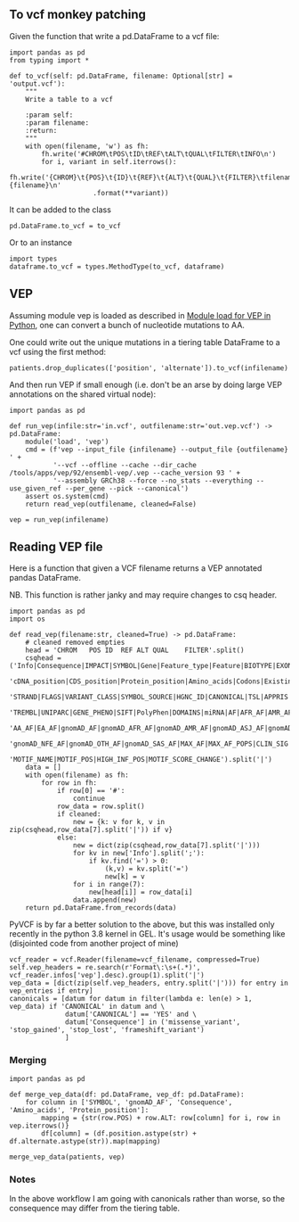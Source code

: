 ## To vcf monkey patching

Given the function that write a pd.DataFrame to a vcf file:

```python3
import pandas as pd
from typing import *

def to_vcf(self: pd.DataFrame, filename: Optional[str] = 'output.vcf'):
    """
    Write a table to a vcf
    
    :param self: 
    :param filename: 
    :return: 
    """
    with open(filename, 'w') as fh:
        fh.write('#CHROM\tPOS\tID\tREF\tALT\tQUAL\tFILTER\tINFO\n')
        for i, variant in self.iterrows():
            fh.write('{CHROM}\t{POS}\t{ID}\t{REF}\t{ALT}\t{QUAL}\t{FILTER}\tfilename={filename}\n'
                     .format(**variant))
```
It can be added to the class

    pd.DataFrame.to_vcf = to_vcf

Or to an instance

    import types
    dataframe.to_vcf = types.MethodType(to_vcf, dataframe)

## VEP

Assuming module vep is loaded as described in [Module load for VEP in Python](module_load.md),
one can convert a bunch of nucleotide mutations to AA.

One could write out the unique mutations in a tiering table DataFrame to a vcf using the first method:

    patients.drop_duplicates(['position', 'alternate']).to_vcf(infilename)

And then run VEP if small enough (i.e. don't be an arse by doing large VEP annotations on the shared virtual node):

```python3
import pandas as pd

def run_vep(infile:str='in.vcf', outfilename:str='out.vep.vcf') -> pd.DataFrame:
    module('load', 'vep')
    cmd = (f'vep --input_file {infilename} --output_file {outfilename} ' +
           '--vcf --offline --cache --dir_cache /tools/apps/vep/92/ensembl-vep/.vep --cache_version 93 ' +
           '--assembly GRCh38 --force --no_stats --everything --use_given_ref --per_gene --pick --canonical')
    assert os.system(cmd)
    return read_vep(outfilename, cleaned=False)

vep = run_vep(infilename)
```

## Reading VEP file

Here is a function that given a VCF filename returns a VEP annotated pandas DataFrame.

NB. This function is rather janky and may require changes to csq header.

```python3
import pandas as pd
import os

def read_vep(filename:str, cleaned=True) -> pd.DataFrame:
    # cleaned removed empties
    head = 'CHROM	POS	ID	REF	ALT	QUAL	FILTER'.split()
    csqhead = ('Info|Consequence|IMPACT|SYMBOL|Gene|Feature_type|Feature|BIOTYPE|EXON|INTRON|HGVSc|HGVSp|',
               'cDNA_position|CDS_position|Protein_position|Amino_acids|Codons|Existing_variation|DISTANCE|',
               'STRAND|FLAGS|VARIANT_CLASS|SYMBOL_SOURCE|HGNC_ID|CANONICAL|TSL|APPRIS|CCDS|ENSP|SWISSPROT|',
               'TREMBL|UNIPARC|GENE_PHENO|SIFT|PolyPhen|DOMAINS|miRNA|AF|AFR_AF|AMR_AF|EAS_AF|EUR_AF|SAS_AF|',
               'AA_AF|EA_AF|gnomAD_AF|gnomAD_AFR_AF|gnomAD_AMR_AF|gnomAD_ASJ_AF|gnomAD_EAS_AF|gnomAD_FIN_AF|',
               'gnomAD_NFE_AF|gnomAD_OTH_AF|gnomAD_SAS_AF|MAX_AF|MAX_AF_POPS|CLIN_SIG|SOMATIC|PHENO|PUBMED|',
               'MOTIF_NAME|MOTIF_POS|HIGH_INF_POS|MOTIF_SCORE_CHANGE').split('|')
    data = []
    with open(filename) as fh:
        for row in fh:
            if row[0] == '#':
                continue
            row_data = row.split()
            if cleaned:
                new = {k: v for k, v in zip(csqhead,row_data[7].split('|')) if v}
            else:
                new = dict(zip(csqhead,row_data[7].split('|')))
                for kv in new['Info'].split(';'):
                    if kv.find('=') > 0:
                        (k,v) = kv.split('=')
                        new[k] = v
                for i in range(7):
                    new[head[i]] = row_data[i]
                data.append(new)
    return pd.DataFrame.from_records(data)
```

PyVCF is by far a better solution to the above,
but this was installed only recently in the python 3.8 kernel in GEL. It's usage would be something like
(disjointed code from another project of mine)

    vcf_reader = vcf.Reader(filename=vcf_filename, compressed=True)
    self.vep_headers = re.search(r'Format\:\s+(.*)', vcf_reader.infos['vep'].desc).group(1).split('|')
    vep_data = [dict(zip(self.vep_headers, entry.split('|'))) for entry in vep_entries if entry]
    canonicals = [datum for datum in filter(lambda e: len(e) > 1, vep_data) if 'CANONICAL' in datum and \
                  datum['CANONICAL'] == 'YES' and \
                  datum['Consequence'] in ('missense_variant', 'stop_gained', 'stop_lost', 'frameshift_variant')
                  ]

### Merging

```python3
import pandas as pd

def merge_vep_data(df: pd.DataFrame, vep_df: pd.DataFrame):
    for column in ['SYMBOL', 'gnomAD_AF', 'Consequence', 'Amino_acids', 'Protein_position']:
        mapping = {str(row.POS) + row.ALT: row[column] for i, row in vep.iterrows()}
        df[column] = (df.position.astype(str) + df.alternate.astype(str)).map(mapping)

merge_vep_data(patients, vep)
```
### Notes

In the above workflow I am going with canonicals rather than worse, 
so the consequence may differ from the tiering table.